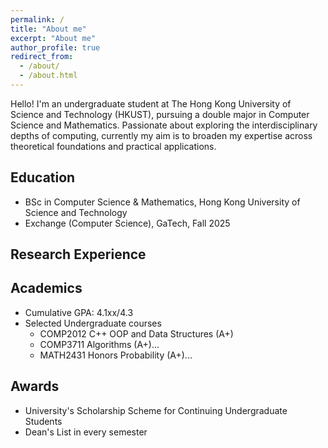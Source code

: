 ```yaml
---
permalink: /
title: "About me"
excerpt: "About me"
author_profile: true
redirect_from:
  - /about/
  - /about.html
---
```


Hello! I'm an undergraduate student at The Hong Kong University of Science and Technology (HKUST), pursuing a double major in Computer Science and Mathematics. Passionate about exploring the interdisciplinary depths of computing, currently my aim is to broaden my expertise across theoretical foundations and practical applications.

## Education

- BSc in Computer Science & Mathematics, Hong Kong University of Science and Technology
- Exchange (Computer Science), GaTech, Fall 2025

## Research Experience

## Academics

- Cumulative GPA: 4.1xx/4.3
- Selected Undergraduate courses
  - COMP2012 C++ OOP and Data Structures (A+)
  - COMP3711 Algorithms (A+)...
  - MATH2431 Honors Probability (A+)...

## Awards

- University's Scholarship Scheme for Continuing Undergraduate Students
- Dean's List in every semester
